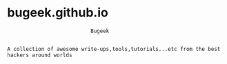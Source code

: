 # bugeek.github.io

                               Bugeek


    A collection of awesome write-ups,tools,tutorials...etc from the best hackers around worlds
